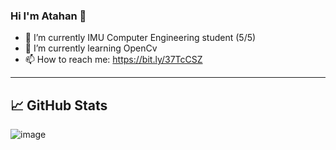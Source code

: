 ### Hi I'm Atahan 👋


- 🔭 I’m currently IMU Computer Engineering student (5/5)
- 🌱 I’m currently learning OpenCv
- 📫 How to reach me: https://bit.ly/37TcCSZ
-----------------------------------------------------------------

## &#x1f4c8; GitHub Stats
![image](https://github-readme-stats.vercel.app/api/top-langs/?username=AtahanKocc&layout=compact&langs_count=8&hide_border=true&title_color=000000&icon_color=000000&text_color=000000&bg_color=ffffff)





